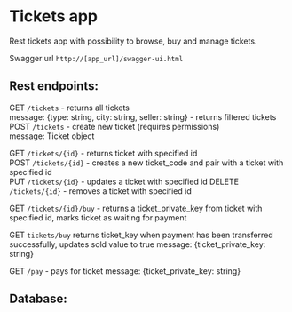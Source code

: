 # Tickets app

Rest tickets app with possibility to browse, buy and manage tickets.

Swagger url
`http://[app_url]/swagger-ui.html`

## Rest endpoints:

GET `/tickets` - returns all tickets  
message: {type: string, city: string, seller: string} - returns filtered tickets  
POST `/tickets` - create new ticket (requires permissions)  
message: Ticket object
    
GET `/tickets/{id}` - returns ticket with specified id  
POST `/tickets/{id}` - creates a new ticket_code and pair with a ticket with specified id  
PUT `/tickets/{id}` - updates a ticket with specified id 
DELETE `/tickets/{id}` - removes a ticket with specified id  

GET `/tickets/{id}/buy` - returns a ticket_private_key from ticket with specified id, marks ticket as waiting for payment

GET `tickets/buy` returns ticket_key when payment has been transferred successfully, updates sold value to true
message: {ticket_private_key: string}

GET `/pay` - pays for ticket
message: {ticket_private_key: string}

## Database: